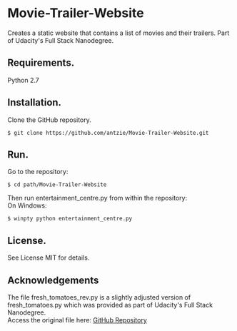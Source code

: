 # Movie-Trailer-Website
Creates a static website that contains a list of movies and their trailers. Part of Udacity's Full Stack Nanodegree.

## Requirements.
Python 2.7

## Installation.
Clone the GitHub repository.
```
$ git clone https://github.com/antzie/Movie-Trailer-Website.git
```
## Run.
Go to the repository:
```
$ cd path/Movie-Trailer-Website
```
Then run entertainment_centre.py from within the repository: \
On Windows:
```
$ winpty python entertainment_centre.py
```
## License.
See License MIT for details.

## Acknowledgements
The file fresh_tomatoes_rev.py is a slightly adjusted version of fresh_tomatoes.py which was provided as part of Udacity's Full Stack Nanodegree. \
Access the original file here: [GitHub Repository](https://github.com/udacity/ud036_StarterCode)
